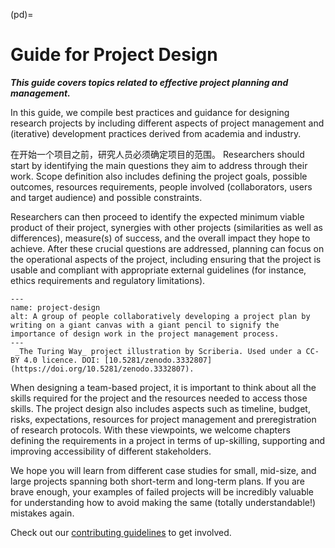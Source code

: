 (pd)=
# Guide for Project Design

***This guide covers topics related to effective project planning and management.***

In this guide, we compile best practices and guidance for designing research projects by including different aspects of project management and (iterative) development practices derived from academia and industry.

在开始一个项目之前，研究人员必须确定项目的范围。 Researchers should start by identifying the main questions they aim to address through their work. Scope definition also includes defining the project goals, possible outcomes, resources requirements, people involved (collaborators, users and target audience) and possible constraints.

Researchers can then proceed to identify the expected minimum viable product of their project, synergies with other projects (similarities as well as differences), measure(s) of success, and the overall impact they hope to achieve. After these crucial questions are addressed, planning can focus on the operational aspects of the project, including ensuring that the project is usable and compliant with appropriate external guidelines (for instance, ethics requirements and regulatory limitations).

```{figure} ../figures/project-design.jpg
---
name: project-design
alt: A group of people collaboratively developing a project plan by writing on a giant canvas with a giant pencil to signify the importance of design work in the project management process. 
---
 _The Turing Way_ project illustration by Scriberia. Used under a CC-BY 4.0 licence. DOI: [10.5281/zenodo.3332807](https://doi.org/10.5281/zenodo.3332807).
```
When designing a team-based project, it is important to think about all the skills required for the project and the resources needed to access those skills. The project design also includes aspects such as timeline, budget, risks, expectations, resources for project management and preregistration of research protocols. With these viewpoints, we welcome chapters defining the requirements in a project in terms of up-skilling, supporting and improving accessibility of different stakeholders.

We hope you will learn from different case studies for small, mid-size, and large projects spanning both short-term and long-term plans. If you are brave enough, your examples of failed projects will be incredibly valuable for understanding how to avoid making the same (totally understandable!) mistakes again.

Check out our [contributing guidelines](https://github.com/alan-turing-institute/the-turing-way/blob/main/CONTRIBUTING.md) to get involved.
